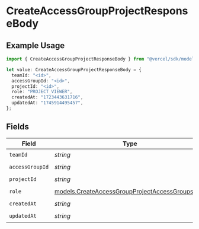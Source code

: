 # CreateAccessGroupProjectResponseBody

## Example Usage

```typescript
import { CreateAccessGroupProjectResponseBody } from "@vercel/sdk/models/createaccessgroupprojectop.js";

let value: CreateAccessGroupProjectResponseBody = {
  teamId: "<id>",
  accessGroupId: "<id>",
  projectId: "<id>",
  role: "PROJECT_VIEWER",
  createdAt: "1723443631716",
  updatedAt: "1745914495457",
};
```

## Fields

| Field                                                                                                    | Type                                                                                                     | Required                                                                                                 | Description                                                                                              |
| -------------------------------------------------------------------------------------------------------- | -------------------------------------------------------------------------------------------------------- | -------------------------------------------------------------------------------------------------------- | -------------------------------------------------------------------------------------------------------- |
| `teamId`                                                                                                 | *string*                                                                                                 | :heavy_check_mark:                                                                                       | N/A                                                                                                      |
| `accessGroupId`                                                                                          | *string*                                                                                                 | :heavy_check_mark:                                                                                       | N/A                                                                                                      |
| `projectId`                                                                                              | *string*                                                                                                 | :heavy_check_mark:                                                                                       | N/A                                                                                                      |
| `role`                                                                                                   | [models.CreateAccessGroupProjectAccessGroupsRole](../models/createaccessgroupprojectaccessgroupsrole.md) | :heavy_check_mark:                                                                                       | N/A                                                                                                      |
| `createdAt`                                                                                              | *string*                                                                                                 | :heavy_check_mark:                                                                                       | N/A                                                                                                      |
| `updatedAt`                                                                                              | *string*                                                                                                 | :heavy_check_mark:                                                                                       | N/A                                                                                                      |